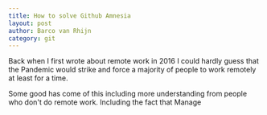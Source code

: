 ```yaml
---
title: How to solve Github Amnesia
layout: post
author: Barco van Rhijn
category: git
---
```


Back when I first wrote about remote work in 2016 I could hardly guess that the Pandemic would strike and force a majority of people to work remotely at least for a time. 

Some good has come of this including more understanding from people who don't do remote work. 
Including the fact that Manage